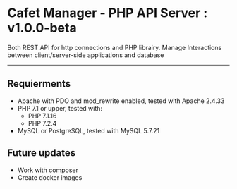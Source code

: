 # Cafet Manager - PHP API Server : v1.0.0-beta
Both REST API for http connections and PHP librairy. Manage Interactions between client/server-side applications and database

------

## Requierments

- Apache with PDO and mod_rewrite enabled, tested with Apache 2.4.33
- PHP 7.1 or upper, tested with:
    - PHP 7.1.16
    - PHP 7.2.4
- MySQL or PostgreSQL, tested with MySQL 5.7.21

## Future updates

- Work with composer
- Create docker images